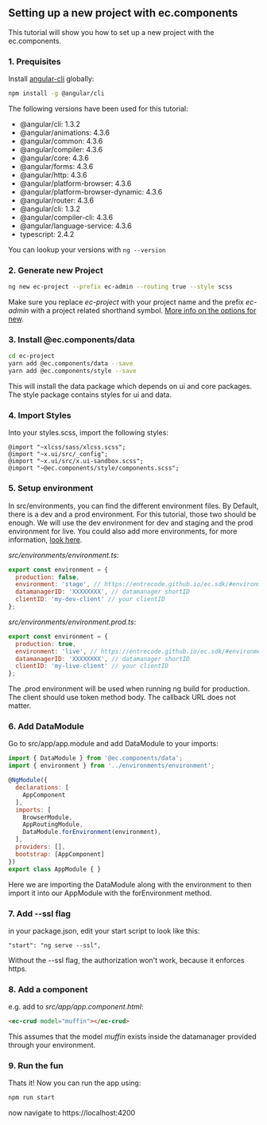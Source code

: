 ## Setting up a new project with ec.components

This tutorial will show you how to set up a new project with the ec.components.

### 1. Prequisites

Install [angular-cli](https://cli.angular.io/) globally:

```sh
npm install -g @angular/cli
```
The following versions have been used for this tutorial:

- @angular/cli: 1.3.2
- @angular/animations: 4.3.6
- @angular/common: 4.3.6
- @angular/compiler: 4.3.6
- @angular/core: 4.3.6
- @angular/forms: 4.3.6
- @angular/http: 4.3.6
- @angular/platform-browser: 4.3.6
- @angular/platform-browser-dynamic: 4.3.6
- @angular/router: 4.3.6
- @angular/cli: 1.3.2
- @angular/compiler-cli: 4.3.6
- @angular/language-service: 4.3.6
- typescript: 2.4.2

You can lookup your versions with ```ng --version```

### 2. Generate new Project
```sh
ng new ec-project --prefix ec-admin --routing true --style scss
```
Make sure you replace _ec-project_ with your project name and the prefix _ec-admin_ with a project related shorthand symbol.
[More info on the options for new](https://github.com/angular/angular-cli/wiki/new).

### 3. Install @ec.components/data

```sh
cd ec-project
yarn add @ec.components/data --save
yarn add @ec.components/style --save
```

This will install the data package which depends on ui and core packages.
The style package contains styles for ui and data.

### 4. Import Styles

Into your styles.scss, import the following styles:

```
@import "~xlcss/sass/xlcss.scss";
@import "~x.ui/src/_config";
@import "~x.ui/src/x.ui-sandbox.scss";
@import "~@ec.components/style/components.scss";
```

### 5. Setup environment

In src/environments, you can find the different environment files.
By Default, there is a dev and a prod environment. For this tutorial, those two should be enough. We will use the dev environment for dev and staging and the prod environment for live. You could also add more environments, for more information, [look here](https://github.com/angular/angular-cli/wiki/stories-application-environments). 

_src/environments/environment.ts_:

```js
export const environment = {
  production: false,
  environment: 'stage', // https://entrecode.github.io/ec.sdk/#environment
  datamanagerID: 'XXXXXXXX', // datamanager shortID
  clientID: 'my-dev-client' // your clientID
};
```

_src/environments/environment.prod.ts_:

```js
export const environment = {
  production: true,
  environment: 'live', // https://entrecode.github.io/ec.sdk/#environment
  datamanagerID: 'XXXXXXXX', // datamanager shortID
  clientID: 'my-live-client' // your clientID
};
```
The .prod environment will be used when running ng build for production.
The client should use token method body. The callback URL does not matter.

### 6. Add DataModule

Go to src/app/app.module and add DataModule to your imports:

```js
import { DataModule } from '@ec.components/data';
import { environment } from '../environments/environment';

@NgModule({
  declarations: [
    AppComponent
  ],
  imports: [
    BrowserModule,
    AppRoutingModule,
    DataModule.forEnvironment(environment),
  ],
  providers: [],
  bootstrap: [AppComponent]
})
export class AppModule { }
```
Here we are importing the DataModule along with the environment to then import it into our AppModule with the forEnvironment method.

### 7. Add --ssl flag

in your package.json, edit your start script to look like this:

```
"start": "ng serve --ssl",
```

Without the --ssl flag, the authorization won't work, because it enforces https.

### 8. Add a component

e.g. add to _src/app/app.component.html_:

```html
<ec-crud model="muffin"></ec-crud>
```

This assumes that the model _muffin_ exists inside the datamanager provided through your environment.


### 9. Run the fun

Thats it! Now you can run the app using:

```sh
npm run start
```

now navigate to https://localhost:4200